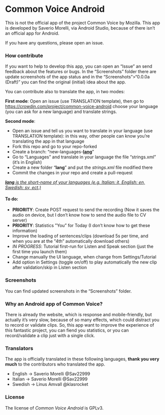 # Common Voice Android

This is not the official app of the project Common Voice by Mozilla. This app is developed by Saverio Morelli, via Android Studio, because of there isn’t an official app for Android.

If you have any questions, please open an issue.

### How contribute

If you want to help to develop this app, you can open an “Issue” an send feedback about the features or bugs. In the “Screenshots” folder there are update screenshots of the app status and in the “Screenshots”>“0.0.0a (Draft)” you can find the original (initial) idea about the app.

You can contribute also to translate the app, in two modes:

**First mode**: Open an issue (use TRANSLATION template), then go to https://crowdin.com/project/common-voice-android choose your language (you can ask for a new language) and translate strings.

**Second mode**:

- Open an issue and tell us you want to translate in your language (use TRANSLATION template): in this way, other people can know you’re translating the app in that language
- Fork this repo and go to your repo-forked
- Create a branch: “new-languages-<u>**lang**</u>”
- Go to “Languages” and translate in your language the file “strings.xml” (it’s in English)
- Create a new folder “**lang**” and put the *strings.xml* file modified there
- Commit the changes in your repo and create a pull-request

_<u>**lang** is the short-name of your languages (e.g. Italian: it, English: en, Swedish: sv, ect.)</u>_

#### To do:

- **PRIORITY**: Create POST request to send the recording (Now it saves the audio on device, but I don’t know how to send the audio file to CV server)
- **PRIORITY**: Statistics "You” for Today (I don’t know how to get these information)
- Improve the loading of sentences/clips (download 5s per time, and when you are at the "4th” automatically download others)
- _IN PROGRESS_: Tutorial first-run for Listen and Speak section (just the first time you launch them)
- Change manually the UI language, when change from Settings/Tutorial
- Add option in Settings (toggle on/off) to play automatically the new clip after validation/skip in Listen section

### Screenshots

You can find updated screenshots in the “Screenshots” folder.

### Why an Android app of Common Voice?

There is already the website, which is response and mobile-friendly, but actually it’s very slow, because of so many effects, which could distract you to record or validate clips. So, this app want to improve the experience of this fantastic project, you can fiend you statistics, or you can record/validate a clip just with a single click.

### Translators

The app is officially translated in these following languages, **thank you very much** to the contributors who translated the app.

- English -> Saverio Morelli @Sav22999
- Italian -> Saverio Morelli @Sav22999
- Swedish -> Linus Amvall @klasrocket

### License

The license of *Common Voice Android* is GPLv3.